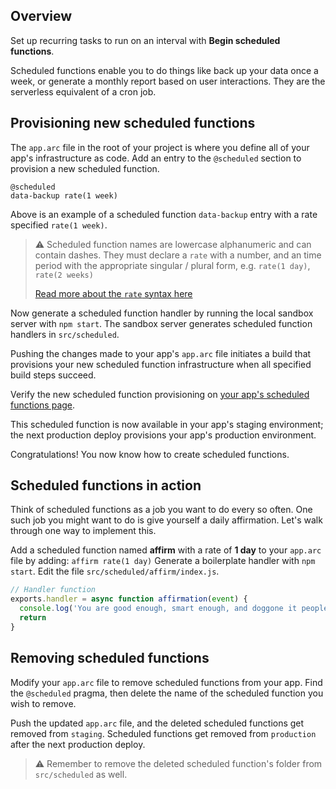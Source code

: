  ## Overview

Set up recurring tasks to run on an interval with **Begin scheduled functions**.

Scheduled functions enable you to do things like back up your data once a week, or generate a monthly report based on user interactions. They are the serverless equivalent of a cron job.


## Provisioning new scheduled functions

The `app.arc` file in the root of your project is where you define all of your app's infrastructure as code. Add an entry to the `@scheduled` section to provision a new scheduled function.

```arc
@scheduled
data-backup rate(1 week)
```
Above is an example of a scheduled function `data-backup` entry with a rate specified `rate(1 week)`.

> ⚠️ Scheduled function names are lowercase alphanumeric and can contain dashes. They must declare a `rate` with a number, and an time period with the appropriate singular / plural form, e.g. `rate(1 day)`, `rate(2 weeks)`
>
> <a href="https://docs.aws.amazon.com/AmazonCloudWatch/latest/events/ScheduledEvents.html#RateExpressions" target="_blank" rel="noopener">Read more about the `rate` syntax here</a>


Now generate a scheduled function handler by running the local sandbox server with `npm start`. The sandbox server generates scheduled function handlers in `src/scheduled`.

Pushing the changes made to your app's `app.arc` file initiates a build that provisions your new scheduled function infrastructure when all specified build steps succeed.

Verify the new scheduled function provisioning on <a href="https://begin.com/forward/scheduled" target="_blank" rel="noopener">your app's scheduled functions page</a>.

This scheduled function is now available in your app's staging environment; the next production deploy provisions your app's production environment.

Congratulations! You now know how to create scheduled functions.


## Scheduled functions in action

Think of scheduled functions as a job you want to do every so often.
One such job you might want to do is give yourself a daily affirmation. Let's walk through one way to implement this.

Add a scheduled function named **affirm** with a rate of **1 day** to your `app.arc` file by adding: `affirm rate(1 day)`
Generate a boilerplate handler with `npm start`.
Edit the file `src/scheduled/affirm/index.js`.

```js
// Handler function
exports.handler = async function affirmation(event) {
  console.log('You are good enough, smart enough, and doggone it people like you!')
  return
}
```


## Removing scheduled functions

Modify your `app.arc` file to remove scheduled functions from your app. Find the `@scheduled` pragma, then delete the name of the scheduled function you wish to remove.

Push the updated `app.arc` file, and the deleted scheduled functions get removed from `staging`.  Scheduled functions get removed from `production` after the next production deploy.

> ⚠️ Remember to remove the deleted scheduled function's folder from `src/scheduled` as well.
